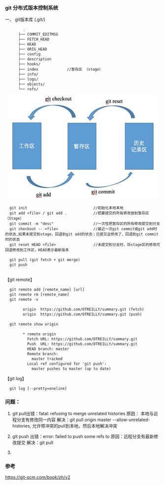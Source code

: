 ### git 分布式版本控制系统

一、 git版本库 (.git/)
```
        .
      ├── COMMIT_EDITMSG
      ├── FETCH_HEAD
      ├── HEAD
      ├── ORIG_HEAD
      ├── config
      ├── description
      ├── hooks/
      ├── index             //暂存区 （stage）
      ├── info/
      ├── logs/
      ├── objects/
      └── refs/
```
![](https://github.com/OTREILLY/summary/blob/master/screenshots/git01.jpg)

```
  git init                              //初始化本地本地
  git add <file> / git add .            //把要提交的所有修改放到暂存区（Stage）
  git commit -m "desc"                  //一次性把暂存区的所有修改提交到分支
  git checkout -- <file>                //最近一次git commit或git add时的状态,如果未提交到stage，回退到git add的状态；已提交且修改了，回退到git commit时的状态
  git reset HEAD <file>                 //未提交到分支时，将stage区的修改可回退修改到工作区，HEAD表示最新版本
  
  git pull (git fetch + git merge) 
  git push
  
```  
  
【git remote】  <br>
```
  git remote add [remote_name] [url]
  git remote rm [remote_name]
  git remote -v

        origin	https://github.com/OTREILLY/summary.git (fetch)
        origin	https://github.com/OTREILLY/summary.git (push)
        
  git remote show origin
  
        * remote origin
          Fetch URL: https://github.com/OTREILLY/summary.git
          Push  URL: https://github.com/OTREILLY/summary.git
          HEAD branch: master
          Remote branch:
            master tracked
          Local ref configured for 'git push':
            master pushes to master (up to date)
```


【git log】
```
  git log [--pretty=oneline]
```




### 问题：
1. git pull出错：fatal: refusing to merge unrelated histories
原因： 本地与远程分支有修改同一内容
解决：git pull origin master --allow-unrelated-histories, 允许带冲突的pull到本地，然后本地解决冲突

2. git push 出错：error: failed to push some refs to
原因：远程分支有最新修改提交
解决：git pull 

3. 





### 参考

https://git-scm.com/book/zh/v2
